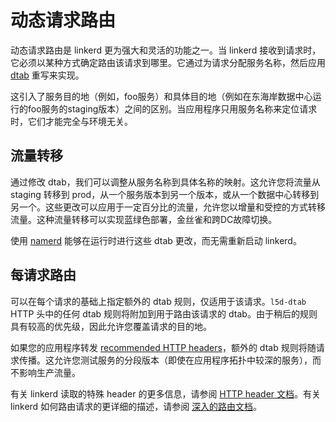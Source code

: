 # 动态请求路由

动态请求路由是 linkerd 更为强大和灵活的功能之一。当 linkerd 接收到请求时，它必须以某种方式确定路由该请求到哪里。它通过为请求分配服务名称，然后应用 [dtab](../advanced/dtabs.md) 重写来实现。

这引入了服务目的地（例如，foo服务）和具体目的地（例如在东海岸数据中心运行的foo服务的staging版本）之间的区别。当应用程序只用服务名称来定位请求时，它们才能完全与环境无关。

## 流量转移

通过修改 dtab，我们可以调整从服务名称到具体名称的映射。这允许您将流量从 staging 转移到 prod，从一个服务版本到另一个版本，或从一个数据中心转移到另一个。这些更改可以应用于一定百分比的流量，允许您以增量和受控的方式转移流量。这种流量转移可以实现蓝绿色部署，金丝雀和跨DC故障切换。

使用 [namerd](../advanced/namerd.md) 能够在运行时进行这些 dtab 更改，而无需重新启动 linkerd。

## 每请求路由

可以在每个请求的基础上指定额外的 dtab 规则，仅适用于该请求。`l5d-dtab` HTTP 头中的任何 dtab 规则将附加到用于路由该请求的 dtab。由于稍后的规则具有较高的优先级，因此允许您覆盖请求的目的地。

如果您的应用程序转发 [recommended HTTP headers](https://linkerd.io/config/1.1.3/linkerd#http-headers)，额外的 dtab 规则将随请求传播。这允许您测试服务的分段版本（即使在应用程序拓扑中较深的服务），而不影响生产流量。

有关 linkerd 读取的特殊 header 的更多信息，请参阅 [HTTP header 文档](https://linkerd.io/config/1.1.3/linkerd#http-headers)。有关 linkerd 如何路由请求的更详细的描述，请参阅 [深入的路由文档](../advanced/routing.md)。
